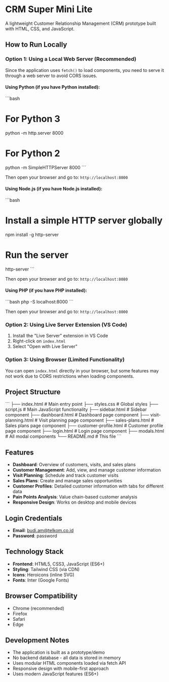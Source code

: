 # CRM Super Mini Lite

A lightweight Customer Relationship Management (CRM) prototype built with HTML, CSS, and JavaScript.

## How to Run Locally

### Option 1: Using a Local Web Server (Recommended)

Since the application uses `fetch()` to load components, you need to serve it through a web server to avoid CORS issues.

#### Using Python (if you have Python installed):

\`\`\`bash
# For Python 3
python -m http.server 8000

# For Python 2
python -m SimpleHTTPServer 8000
\`\`\`

Then open your browser and go to: `http://localhost:8000`

#### Using Node.js (if you have Node.js installed):

\`\`\`bash
# Install a simple HTTP server globally
npm install -g http-server

# Run the server
http-server
\`\`\`

Then open your browser and go to: `http://localhost:8080`

#### Using PHP (if you have PHP installed):

\`\`\`bash
php -S localhost:8000
\`\`\`

Then open your browser and go to: `http://localhost:8000`

### Option 2: Using Live Server Extension (VS Code)

1. Install the "Live Server" extension in VS Code
2. Right-click on `index.html`
3. Select "Open with Live Server"

### Option 3: Using Browser (Limited Functionality)

You can open `index.html` directly in your browser, but some features may not work due to CORS restrictions when loading components.

## Project Structure

\`\`\`
├── index.html          # Main entry point
├── styles.css          # Global styles
├── script.js           # Main JavaScript functionality
├── sidebar.html        # Sidebar component
├── dashboard.html      # Dashboard page component
├── visit-planning.html # Visit planning page component
├── sales-plans.html    # Sales plans page component
├── customer-profile.html # Customer profile page component
├── login.html          # Login page component
├── modals.html         # All modal components
└── README.md           # This file
\`\`\`

## Features

- **Dashboard**: Overview of customers, visits, and sales plans
- **Customer Management**: Add, view, and manage customer information
- **Visit Planning**: Schedule and track customer visits
- **Sales Plans**: Create and manage sales opportunities
- **Customer Profiles**: Detailed customer information with tabs for different data
- **Pain Points Analysis**: Value chain-based customer analysis
- **Responsive Design**: Works on desktop and mobile devices

## Login Credentials

- **Email**: budi.am@telkom.co.id
- **Password**: password

## Technology Stack

- **Frontend**: HTML5, CSS3, JavaScript (ES6+)
- **Styling**: Tailwind CSS (via CDN)
- **Icons**: Heroicons (inline SVG)
- **Fonts**: Inter (Google Fonts)

## Browser Compatibility

- Chrome (recommended)
- Firefox
- Safari
- Edge

## Development Notes

- The application is built as a prototype/demo
- No backend database - all data is stored in memory
- Uses modular HTML components loaded via fetch API
- Responsive design with mobile-first approach
- Uses modern JavaScript features (ES6+)
